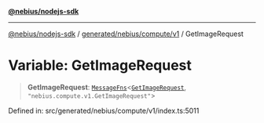 [**@nebius/nodejs-sdk**](../../../../../README.md)

***

[@nebius/nodejs-sdk](../../../../../README.md) / [generated/nebius/compute/v1](../README.md) / GetImageRequest

# Variable: GetImageRequest

> **GetImageRequest**: [`MessageFns`](../../../../../runtime/protos/core/interfaces/MessageFns.md)\<[`GetImageRequest`](../interfaces/GetImageRequest.md), `"nebius.compute.v1.GetImageRequest"`\>

Defined in: src/generated/nebius/compute/v1/index.ts:5011
